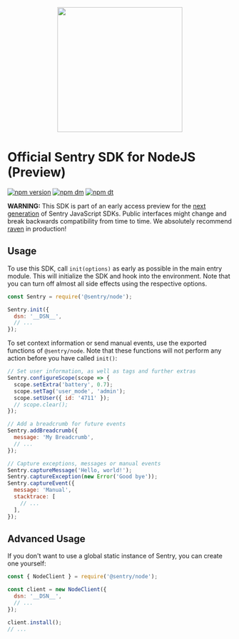 <p align="center">
  <a href="https://sentry.io" target="_blank" align="center">
    <img src="https://sentry-brand.storage.googleapis.com/sentry-logo-black.png" width="280">
  </a>
  <br />
</p>

# Official Sentry SDK for NodeJS (Preview)

[![npm version](https://img.shields.io/npm/v/@sentry/node.svg)](https://www.npmjs.com/package/@sentry/node)
[![npm dm](https://img.shields.io/npm/dm/@sentry/node.svg)](https://www.npmjs.com/package/@sentry/node)
[![npm dt](https://img.shields.io/npm/dt/@sentry/node.svg)](https://www.npmjs.com/package/@sentry/node)

**WARNING:** This SDK is part of an early access preview for the
[next generation](https://github.com/getsentry/raven-js/tree/master/packages#readme)
of Sentry JavaScript SDKs. Public interfaces might change and break backwards
compatibility from time to time. We absolutely recommend
[raven](https://github.com/getsentry/raven-node) in production!

## Usage

To use this SDK, call `init(options)` as early as possible in the main entry
module. This will initialize the SDK and hook into the environment. Note that
you can turn off almost all side effects using the respective options.

```javascript
const Sentry = require('@sentry/node');

Sentry.init({
  dsn: '__DSN__',
  // ...
});
```

To set context information or send manual events, use the exported functions of
`@sentry/node`. Note that these functions will not perform any action before you
have called `init()`:

```javascript
// Set user information, as well as tags and further extras
Sentry.configureScope(scope => {
  scope.setExtra('battery', 0.7);
  scope.setTag('user_mode', 'admin');
  scope.setUser({ id: '4711' });
  // scope.clear();
});

// Add a breadcrumb for future events
Sentry.addBreadcrumb({
  message: 'My Breadcrumb',
  // ...
});

// Capture exceptions, messages or manual events
Sentry.captureMessage('Hello, world!');
Sentry.captureException(new Error('Good bye'));
Sentry.captureEvent({
  message: 'Manual',
  stacktrace: [
    // ...
  ],
});
```

## Advanced Usage

If you don't want to use a global static instance of Sentry, you can create one
yourself:

```javascript
const { NodeClient } = require('@sentry/node');

const client = new NodeClient({
  dsn: '__DSN__',
  // ...
});

client.install();
// ...
```
